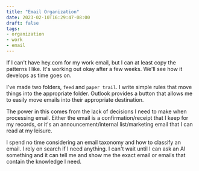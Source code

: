```yaml
---
title: "Email Organization"
date: 2023-02-10T16:29:47-08:00
draft: false
tags:
- organization
- work
- email
---
```


If I can't have hey.com for my work email, but I can at least copy the patterns I like. It's working out okay after a few weeks. We'll see how it develops as time goes on.

I've made two folders, `feed` and `paper trail`. I write simple rules that move things into the appropriate folder. Outlook provides a button that  allows me to easily move emails into their appropriate destination.

The power in this comes from the lack of decisions I need to make when processing email. Either the email is a confirmation/receipt that I keep for my records, or it's an announcement/internal list/marketing email that I can read at my leisure. 

I spend no time considering an email taxonomy and how to classify an email. I rely on search if I need anything. I can't wait until I can ask an AI something and it can tell me and show me the exact email or emails that contain the knowledge I need.
